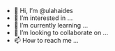- 👋 Hi, I’m @ulahaides
- 👀 I’m interested in ...
- 🌱 I’m currently learning ...
- 💞️ I’m looking to collaborate on ...
- 📫 How to reach me ...

<!---
ulahaides/ulahaides is a ✨ special ✨ repository because its `README.md` (this file) appears on your GitHub profile.
You can click the Preview link to take a look at your changes.
--->
